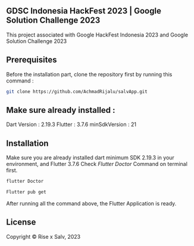 ## GDSC Indonesia HackFest 2023 | Google Solution Challenge 2023

This project associated with Google HackFest Indonesia 2023 and Google Solution Challenge 2023

## Prerequisites

Before the installation part, clone the repository first by running this command :
```sh
git clone https://github.com/AchmadRijalu/salvApp.git
```

## Make sure already installed :
Dart Version : 2.19.3 
Flutter : 3.7.6 
minSdkVersion : 21

## Installation
Make sure you are already installed dart minimum SDK 2.19.3 in your environment, and Flutter 3.7.6
Check _Flutter Doctor_ Command on terminal first.

```sh
flutter Doctor

Flutter pub get
```

After running all the command above, the Flutter Application is ready.


## License

Copyright © Rise x Salv, 2023
